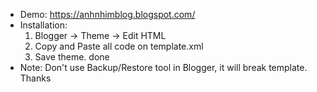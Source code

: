 - Demo: https://anhnhimblog.blogspot.com/
- Installation:
  1. Blogger -> Theme -> Edit HTML
  2. Copy and Paste all code on template.xml
  3. Save theme. done
- Note: Don't use Backup/Restore tool in Blogger, it will break template. Thanks
